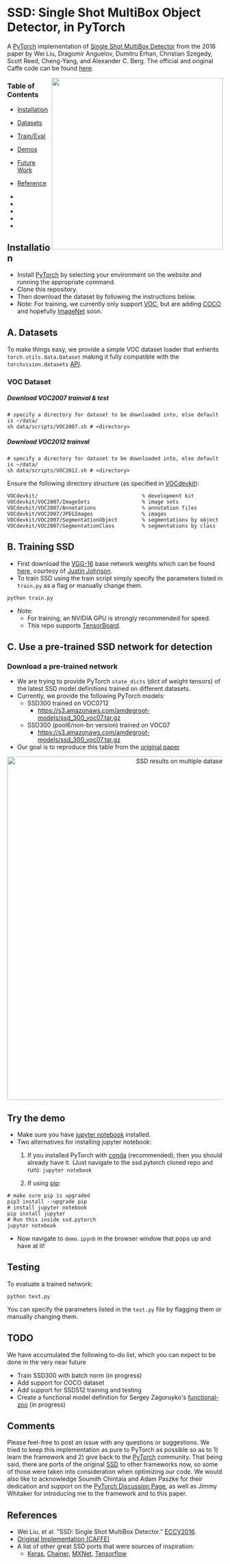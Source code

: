 # SSD: Single Shot MultiBox Object Detector, in PyTorch
A [PyTorch](http://pytorch.org/) implementation of [Single Shot MultiBox Detector](http://arxiv.org/abs/1512.02325) from the 2016 paper by Wei Liu, Dragomir Anguelov, Dumitru Erhan, Christian Szegedy, Scott Reed, Cheng-Yang, and Alexander C. Berg.  The official and original Caffe code can be found [here](https://github.com/weiliu89/caffe/tree/ssd).  


<img align="right" src= "https://github.com/amdegroot/ssd.pytorch/blob/master/doc/ssd.png" height = 400/>

### Table of Contents
- <a href='#installation'>Installation</a>
- <a href='#a-datasets'>Datasets</a>
- <a href='#b-training-ssd'>Train/Eval</a>
- <a href='#c-use-a-pre-trained-ssd-network-for-detection'>Demos</a>
- <a href='#todo'>Future Work</a>
- <a href='#references'>Reference</a>


- 
- 
- 
- 
-

## Installation
- Install [PyTorch](http://pytorch.org/) by selecting your environment on the website and running the appropriate command.
- Clone this repository.
- Then download the dataset by following the instructions below.
- Note: For training, we currently only support [VOC](http://host.robots.ox.ac.uk/pascal/VOC/), but are adding [COCO](http://mscoco.org/) and hopefully [ImageNet](http://www.image-net.org/) soon.

## A. Datasets
To make things easy, we provide a simple VOC dataset loader that enherits `torch.utils.data.Dataset` making it fully compatible with the `torchvision.datasets` [API](http://pytorch.org/docs/torchvision/datasets.html).

### VOC Dataset
##### Download VOC2007 trainval & test

```Shell
# specify a directory for dataset to be downloaded into, else default is ~/data/
sh data/scripts/VOC2007.sh # <directory>
```

##### Download VOC2012 trainval

```Shell
# specify a directory for dataset to be downloaded into, else default is ~/data/
sh data/scripts/VOC2012.sh # <directory>
```

 Ensure the following directory structure (as specified in [VOCdevkit](http://host.robots.ox.ac.uk/pascal/VOC/voc2007/devkit_doc_07-Jun-2007.pdf)):

```
VOCdevkit/                                  % development kit
VOCdevkit/VOC2007/ImageSets                 % image sets
VOCdevkit/VOC2007/Annotations               % annotation files
VOCdevkit/VOC2007/JPEGImages                % images
VOCdevkit/VOC2007/SegmentationObject        % segmentations by object
VOCdevkit/VOC2007/SegmentationClass         % segmentations by class
```

## B. Training SSD
- First download the [VGG-16](https://arxiv.org/abs/1409.1556) base network weights which can be found [here](https://s3-us-west-2.amazonaws.com/jcjohns-models/vgg16-00b39a1b.pth), courtesy of [Justin Johnson](https://github.com/jcjohnson/pytorch-vgg).
- To train SSD using the train script simply specify the parameters listed in `train.py` as a flag or manually change them.

```Shell
python train.py
```

- Note:
  * For training, an NVIDIA GPU is strongly recommended for speed.
  * This repo supports [TensorBoard](https://github.com/torrvision/crayon).

## C. Use a pre-trained SSD network for detection

### Download a pre-trained network
- We are trying to provide PyTorch `state_dicts` (dict of weight tensors) of the latest SSD model definitions trained on different datasets.  
- Currently, we provide the following PyTorch models: 
    * SSD300 trained on VOC0712 
      - https://s3.amazonaws.com/amdegroot-models/ssd_300_voc07.tar.gz 
    * SSD300 (pool6/non-bn version) trained on VOC07
      - https://s3.amazonaws.com/amdegroot-models/ssd_300_voc07.tar.gz
- Our goal is to reproduce this table from the [original paper](http://arxiv.org/abs/1512.02325) 
<p align="center">
<img src="http://www.cs.unc.edu/~wliu/papers/ssd_results.png" alt="SSD results on multiple datasets" width="800px"></p>

## Try the demo
- Make sure you have [jupyter notebook](http://jupyter.readthedocs.io/en/latest/install.html) installed.
- Two alternatives for installing jupyter notebook:
    1. If you installed PyTorch with [conda](https://www.continuum.io/downloads) (recommended), then you should already have it.  (Just  navigate to the ssd.pytorch cloned repo and run): 
    `jupyter notebook` 

    2. If using [pip](https://pypi.python.org/pypi/pip):
    
```Shell
# make sure pip is upgraded
pip3 install --upgrade pip
# install jupyter notebook
pip install jupyter
# Run this inside ssd.pytorch
jupyter notebook
```

- Now navigate to `demo.ipynb` in the browser window that pops up and have at it!

## Testing
To evaluate a trained network:
```Shell
python test.py
```
You can specify the parameters listed in the `test.py` file by flagging them or manually changing them.  

## TODO
We have accumulated the following to-do list, which you can expect to be done in the very near future
- Train SSD300 with batch norm (in progress)
- Add support for COCO dataset
- Add support for SSD512 training and testing
- Create a functional model definition for Sergey Zagoruyko's [functional-zoo](https://github.com/szagoruyko/functional-zoo) (in progress)

## Comments
Please feel-free to post an issue with any questions or suggestions.  We tried to keep this implementation as pure to PyTorch as
possible so as to 1) learn the framework and 2) give back to the [PyTorch](http://pytorch.org/) community.  That being said, there are ports of the original [SSD](https://github.com/weiliu89/caffe/tree/ssd) to other frameworks now, so some of those were taken into consideration when optimizing our code.  We would also like to acknowledge Soumith Chintala and Adam Paszke for their dedication and support on the
[PyTorch Discussion Page](https://discuss.pytorch.org/), as well as Jimmy Whitaker for introducing me to the framework and to this paper.


## References
- Wei Liu, et al. "SSD: Single Shot MultiBox Detector." [ECCV2016]((http://arxiv.org/abs/1512.02325)).
- [Original Implementation (CAFFE)](https://github.com/weiliu89/caffe/tree/ssd)
- A list of other great SSD ports that were sources of inspiration: 
  * [Keras](https://github.com/rykov8/ssd_keras), [Chainer](https://github.com/Hakuyume/chainer-ssd), [MXNet](https://github.com/zhreshold/mxnet-ssd), [Tensorflow](https://github.com/balancap/SSD-Tensorflow) 
